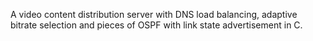 A video content distribution server with DNS load balancing, 
adaptive bitrate selection and pieces of OSPF with link state advertisement in C.
